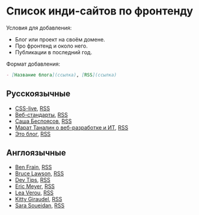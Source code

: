 # Список инди-сайтов по фронтенду

Условия для добавления:

- Блог или проект на своём домене.
- Про фронтенд и около него.
- Публикации в последний год.

Формат добавления:

```md
- [Название блога](ссылка), [RSS](ссылка)
```

## Русскоязычные

- [CSS-live](https://css-live.ru/), [RSS](https://css-live.ru/feed/)
- [Веб-стандарты](https://web-standards.ru/articles/), [RSS](https://web-standards.ru/articles/feed/)
- [Саша Беспоясов](https://bespoyasov.ru/blog/), [RSS](https://bespoyasov.ru/rss.xml)
- [Марат Таналин о веб-разработке и ИТ](https://tanalin.com/blog/), [RSS](https://tanalin.com/blog/feeds/rss/)
- [Это блог](https://isqua.ru/blog/), [RSS](https://isqua.ru/blog/rss/)

## Англоязычные

- [Ben Frain](https://benfrain.com/blog/), [RSS](https://benfrain.com/feed)
- [Bruce Lawson](https://www.brucelawson.co.uk/), [RSS](https://www.brucelawson.co.uk/feed/)
- [Dev Tips](https://mefody.dev/), [RSS](https://mefody.dev/feed/rss.xml)
- [Eric Meyer](https://meyerweb.com/), [RSS](https://meyerweb.com/eric/thoughts/feed/)
- [Lea Verou](https://lea.verou.me/), [RSS](https://lea.verou.me/feed/)
- [Kitty Giraudel](https://kittygiraudel.com/blog/), [RSS](https://kittygiraudel.com/rss)
- [Sara Soueidan](https://www.sarasoueidan.com/blog/), [RSS](https://www.sarasoueidan.com/blog/index.xml)
